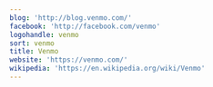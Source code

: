 ```yaml
---
blog: 'http://blog.venmo.com/'
facebook: 'http://facebook.com/venmo'
logohandle: venmo
sort: venmo
title: Venmo
website: 'https://venmo.com/'
wikipedia: 'https://en.wikipedia.org/wiki/Venmo'
---
```

